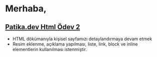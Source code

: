 # Merhaba,

## [Patika.dev Html Ödev 2](https://app.patika.dev/moduller/html/odev2)

- HTML dökümanıyla kişisel sayfamızı detaylandırmaya devam etmek
- Resim eklenme, açıklama yapılması, liste, link, block ve inline elementlerin kullanılması istenmiştir.
